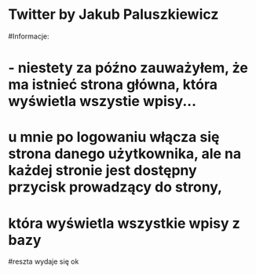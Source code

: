 # Twitter by Jakub Paluszkiewicz
#Informacje:
# - niestety za późno zauważyłem, że ma istnieć strona główna, która wyświetla wszystie wpisy...
#   u mnie po logowaniu włącza się strona danego użytkownika, ale na każdej stronie jest dostępny przycisk prowadzący do strony,
#   która wyświetla wszystkie wpisy z bazy
#reszta wydaje się ok
